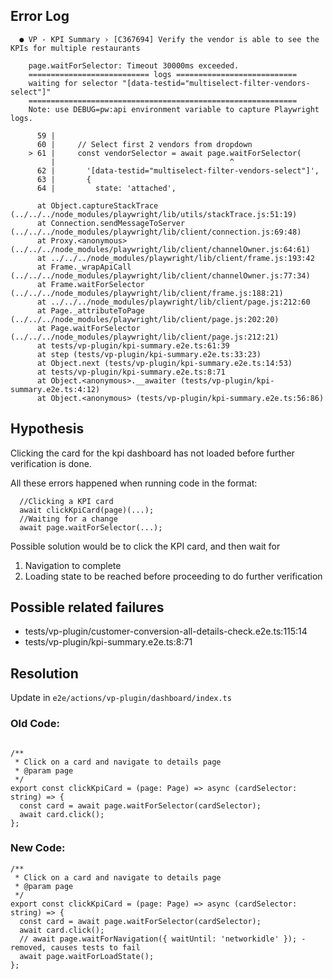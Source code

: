 ## Error Log

```
  ● VP - KPI Summary › [C367694] Verify the vendor is able to see the KPIs for multiple restaurants

    page.waitForSelector: Timeout 30000ms exceeded.
    =========================== logs ===========================
    waiting for selector "[data-testid="multiselect-filter-vendors-select"]"
    ============================================================
    Note: use DEBUG=pw:api environment variable to capture Playwright logs.

      59 |
      60 |     // Select first 2 vendors from dropdown
    > 61 |     const vendorSelector = await page.waitForSelector(
         |                                       ^
      62 |       '[data-testid="multiselect-filter-vendors-select"]',
      63 |       {
      64 |         state: 'attached',

      at Object.captureStackTrace (../../../node_modules/playwright/lib/utils/stackTrace.js:51:19)
      at Connection.sendMessageToServer (../../../node_modules/playwright/lib/client/connection.js:69:48)
      at Proxy.<anonymous> (../../../node_modules/playwright/lib/client/channelOwner.js:64:61)
      at ../../../node_modules/playwright/lib/client/frame.js:193:42
      at Frame._wrapApiCall (../../../node_modules/playwright/lib/client/channelOwner.js:77:34)
      at Frame.waitForSelector (../../../node_modules/playwright/lib/client/frame.js:188:21)
      at ../../../node_modules/playwright/lib/client/page.js:212:60
      at Page._attributeToPage (../../../node_modules/playwright/lib/client/page.js:202:20)
      at Page.waitForSelector (../../../node_modules/playwright/lib/client/page.js:212:21)
      at tests/vp-plugin/kpi-summary.e2e.ts:61:39
      at step (tests/vp-plugin/kpi-summary.e2e.ts:33:23)
      at Object.next (tests/vp-plugin/kpi-summary.e2e.ts:14:53)
      at tests/vp-plugin/kpi-summary.e2e.ts:8:71
      at Object.<anonymous>.__awaiter (tests/vp-plugin/kpi-summary.e2e.ts:4:12)
      at Object.<anonymous> (tests/vp-plugin/kpi-summary.e2e.ts:56:86)
```

## Hypothesis

Clicking the card for the kpi dashboard has not loaded before further verification is done.

All these errors happened when running code in the format:

```typescriptreact
  //Clicking a KPI card
  await clickKpiCard(page)(...);
  //Waiting for a change
  await page.waitForSelector(...);
```

Possible solution would be to click the KPI card, and then wait for

1. Navigation to complete
2. Loading state to be reached
   before proceeding to do further verification

## Possible related failures

- tests/vp-plugin/customer-conversion-all-details-check.e2e.ts:115:14
- tests/vp-plugin/kpi-summary.e2e.ts:8:71

## Resolution

Update in `e2e/actions/vp-plugin/dashboard/index.ts`

### Old Code:

```typescriptreact

/**
 * Click on a card and navigate to details page
 * @param page
 */
export const clickKpiCard = (page: Page) => async (cardSelector: string) => {
  const card = await page.waitForSelector(cardSelector);
  await card.click();
};

```

### New Code:

```typescriptreact
/**
 * Click on a card and navigate to details page
 * @param page
 */
export const clickKpiCard = (page: Page) => async (cardSelector: string) => {
  const card = await page.waitForSelector(cardSelector);
  await card.click();
  // await page.waitForNavigation({ waitUntil: 'networkidle' }); - removed, causes tests to fail
  await page.waitForLoadState();
};

```
